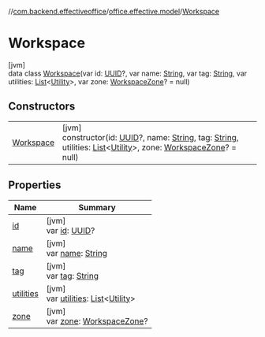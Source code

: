 //[com.backend.effectiveoffice](../../../index.md)/[office.effective.model](../index.md)/[Workspace](index.md)

# Workspace

[jvm]\
data class [Workspace](index.md)(var id: [UUID](https://docs.oracle.com/javase/8/docs/api/java/util/UUID.html)?, var name: [String](https://kotlinlang.org/api/latest/jvm/stdlib/kotlin/-string/index.html), var tag: [String](https://kotlinlang.org/api/latest/jvm/stdlib/kotlin/-string/index.html), var utilities: [List](https://kotlinlang.org/api/latest/jvm/stdlib/kotlin.collections/-list/index.html)&lt;[Utility](../-utility/index.md)&gt;, var zone: [WorkspaceZone](../-workspace-zone/index.md)? = null)

## Constructors

| | |
|---|---|
| [Workspace](-workspace.md) | [jvm]<br>constructor(id: [UUID](https://docs.oracle.com/javase/8/docs/api/java/util/UUID.html)?, name: [String](https://kotlinlang.org/api/latest/jvm/stdlib/kotlin/-string/index.html), tag: [String](https://kotlinlang.org/api/latest/jvm/stdlib/kotlin/-string/index.html), utilities: [List](https://kotlinlang.org/api/latest/jvm/stdlib/kotlin.collections/-list/index.html)&lt;[Utility](../-utility/index.md)&gt;, zone: [WorkspaceZone](../-workspace-zone/index.md)? = null) |

## Properties

| Name | Summary |
|---|---|
| [id](id.md) | [jvm]<br>var [id](id.md): [UUID](https://docs.oracle.com/javase/8/docs/api/java/util/UUID.html)? |
| [name](name.md) | [jvm]<br>var [name](name.md): [String](https://kotlinlang.org/api/latest/jvm/stdlib/kotlin/-string/index.html) |
| [tag](tag.md) | [jvm]<br>var [tag](tag.md): [String](https://kotlinlang.org/api/latest/jvm/stdlib/kotlin/-string/index.html) |
| [utilities](utilities.md) | [jvm]<br>var [utilities](utilities.md): [List](https://kotlinlang.org/api/latest/jvm/stdlib/kotlin.collections/-list/index.html)&lt;[Utility](../-utility/index.md)&gt; |
| [zone](zone.md) | [jvm]<br>var [zone](zone.md): [WorkspaceZone](../-workspace-zone/index.md)? |
